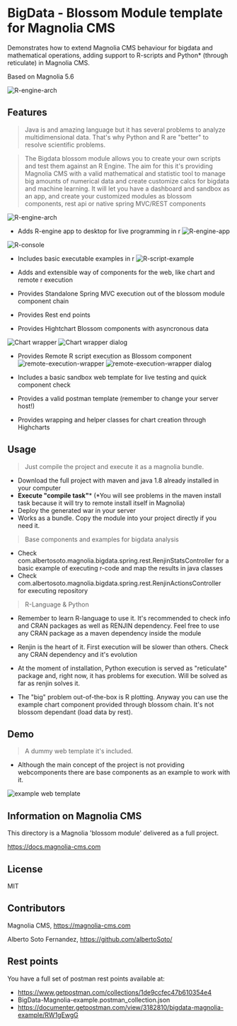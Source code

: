 # BigData - Blossom Module template for Magnolia CMS  

Demonstrates how to extend Magnolia CMS behaviour for bigdata and mathematical operations, adding support to R-scripts and Python* (through reticulate) in Magnolia CMS.

Based on Magnolia 5.6

![R-engine-arch](readme-info/magnoliaRules.jpg)

## Features
> Java is and amazing language but it has several problems to analyze multidimensional data. That's why Python and R are "better" to resolve scientific problems. 

> The Bigdata blossom module allows you to create your own scripts and test them against an R Engine. The aim for this it's providing Magnolia CMS with a valid mathematical and statistic tool to manage big amounts of numerical data and create customize calcs for bigdata and machine learning. It will let you have a dashboard and sandbox as an app, and create your customized modules as blossom components, rest api or native spring MVC/REST components

![R-engine-arch](readme-info/MagnoliaCMS-BigData.png)

- Adds R-engine app to desktop for live programming in r
![R-engine-app](readme-info/app.jpg)

![R-console](readme-info/console.jpg)

- Includes basic executable examples in r
![R-script-example](readme-info/script-edit.jpg)

- Adds and extensible way of components for the web, like chart and remote r execution
- Provides Standalone Spring MVC execution out of the blossom module component chain
- Provides Rest end points
- Provides Hightchart Blossom components with asyncronous data

![Chart wrapper](readme-info/chart-component.jpg)
![Chart wrapper dialog](readme-info/chart-component-dialog.jpg)

- Provides Remote R script execution as Blossom component
![remote-execution-wrapper](readme-info/remote-execution-component.jpg)
![remote-execution-wrapper dialog](readme-info/remote-execution-component-dialog.jpg)

- Includes a basic sandbox web template for live testing and quick component check
- Provides a valid postman template (remember to change your server host!)
- Provides wrapping and helper classes for chart creation through Highcharts



## Usage
> Just compile the project and execute it as a magnolia bundle. 

- Download the full project with maven and java 1.8 already installed in your computer
- **Execute "compile task"*** (*You will see problems in the maven install task because it will try to remote install itself in Magnolia)
- Deploy the generated war in your server
- Works as a bundle. Copy the module into your project directly if you need it.

> Base components and examples for bigdata analysis

- Check com.albertosoto.magnolia.bigdata.spring.rest.RenjinStatsController for a basic example of executing r-code and map the results in java classes
- Check com.albertosoto.magnolia.bigdata.spring.rest.RenjinActionsController for executing repository  

> R-Language & Python

- Remember to learn R-language to use it. It's recommended to check info and CRAN packages as well as RENJIN dependency. Feel free to use any CRAN package as a maven dependency inside the module

- Renjin is the heart of it. First execution will be slower than others. Check any CRAN dependency and it's evolution

- At the moment of installation, Python execution is served as "reticulate" package and, right now, it has problems for execution. Will be solved as far as renjin solves it. 

- The "big" problem out-of-the-box is R plotting. Anyway you can use the example chart component provided through blossom chain. It's not blossom dependant (load data by rest). 

## Demo
> A dummy web template it's included. 

- Although the main concept of the project is not providing webcomponents there are base components as an example to work with it.

![example web template](readme-info/web-template.jpg)


## Information on Magnolia CMS
This directory is a Magnolia 'blossom module' delivered as a full project.

https://docs.magnolia-cms.com


## License

MIT

## Contributors

Magnolia CMS, https://magnolia-cms.com

Alberto Soto Fernandez, https://github.com/albertoSoto/

## Rest points
You have a full set of postman rest points available at:
- https://www.getpostman.com/collections/1de9ccfec47b610354e4
- BigData-Magnolia-example.postman_collection.json
- https://documenter.getpostman.com/view/3182810/bigdata-magnolia-example/RW1gEwgG
